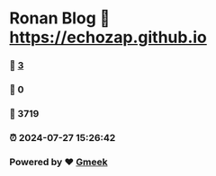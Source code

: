 # Ronan Blog :link: https://echozap.github.io 
### :page_facing_up: [3](https://echozap.github.io/tag.html) 
### :speech_balloon: 0 
### :hibiscus: 3719 
### :alarm_clock: 2024-07-27 15:26:42 
### Powered by :heart: [Gmeek](https://github.com/Meekdai/Gmeek)
